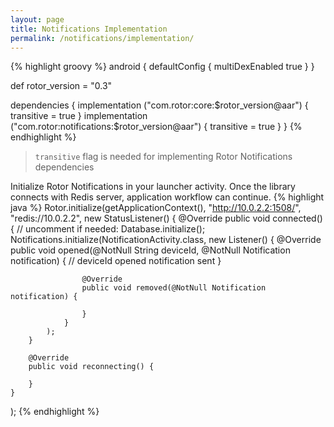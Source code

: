 ```yaml
---
layout: page
title: Notifications Implementation
permalink: /notifications/implementation/
---
```


{% highlight groovy %}
android {
    defaultConfig {
        multiDexEnabled true
    }
}
 
def rotor_version =  "0.3"
 
dependencies {
    implementation ("com.rotor:core:$rotor_version@aar") {
        transitive = true
    }
    implementation ("com.rotor:notifications:$rotor_version@aar") {
        transitive = true
    }
}
{% endhighlight %}

> `transitive` flag is needed for implementing Rotor Notifications dependencies

Initialize Rotor Notifications in your launcher activity. Once the library connects with Redis server, application workflow can continue. 
{% highlight java %}
Rotor.initialize(getApplicationContext(), "http://10.0.2.2:1508/",
    "redis://10.0.2.2", new StatusListener() {
        @Override
        public void connected() {
            // uncomment if needed: Database.initialize();
            Notifications.initialize(NotificationActivity.class, 
                new Listener() {
                    @Override
                    public void opened(@NotNull String deviceId,
                                       @NotNull Notification notification) {
                        // deviceId opened notification sent
                    }
    
                    @Override
                    public void removed(@NotNull Notification notification) {
    
                    }
                }
            );
        }
        
        @Override
        public void reconnecting() {
             
        }
    }
);
{% endhighlight %}